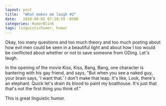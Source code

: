 ```yaml
---
layout: post
title:  "What makes me laugh #2"
date:   2020-09-05 07:10:59 -0500
categories: HumorBlink
tags: linguistichumor, humor
---
```


Okay, too many questions and too much theory and too much posting about how evil men could be seen in a beautiful light and about how I too would be conflicted about whether or not to save someone from ODing. Let's laugh.
<br>

In the opening of the movie Kiss, Kiss, Bang, Bang, one character is bantering with his gay friend, and says, "But when you see a naked guy, your brain says, 'I want that.' I don't make that leap. It's like, Look, there's an elephant. Quick let's drain its blood to paint my boathouse. It's just that that's not the first thing you think of."

This is great linguistic humor.